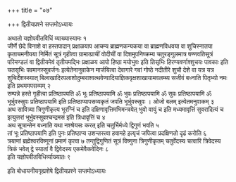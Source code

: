 +++
title = "०७"

+++
द्वितीयप्रश्ने सप्तमोऽध्यायः

अथातो यज्ञोपवीतविधिं व्याख्यास्यामः १  
जीर्णे छेदे विनाशे वा हस्तपादान् प्रक्षाळयाप आचम्य ब्राह्मणकन्यकया वा ब्राह्मणविधवया वा शुचिस्नातया कृताचमनीयया निर्मितं सूत्रं गृहीत्वा ग्रामात्प्राचीं वोदीचीं वा दिशमुपनिष्क्रम्य चतुरङ्गुलमात्र षण्णवतिसूत्रं परिमण्डलं वा द्वितीयमेवं तृतीयमद्भिः प्रक्षाळय आपो हिष्ठा मयोभुवः इति तिसृभिः हिरण्यवर्णाश्शुचयः पावकाः इति चतसृभिः पवमानस्सुवर्जनः इत्येतेनानुवाकेन मार्जयित्वा देवागारे गवां गोष्ठे नदीतीरे शुचौ देशे वा यत्र यत्र शुचिर्देशस्स्यात् बिल्वखादिरपलाशोदुम्बराश्वत्थवेण्वादियाज्ञिकवृक्षशाखायामवलम्ब्य सजीवं बध्नाति पितृभ्यो नमः इति प्रथममपसव्यम् २  
सम्पन्ने हस्ते गृहीत्वा प्रतिष्ठापयति ॐ भूः प्रतिष्ठापयामि ॐ भुवः प्रतिष्ठापयामि ॐ सुवः प्रतिष्ठापयामि ॐ भूर्भुवस्सुवः प्रतिष्ठापयामि इति प्रतिष्ठाप्यापसव्यकृतं जपति भूर्भुवस्सुवः । ओजो बलम् इत्येतमनुवाकम् ३  
अथ सावित्र्या त्रिगुणीकृत्य भूरग्निं च इति दक्षिणावृत्तिमभिमन्त्रयेत् भुवो वायुं च इति मध्यमावृत्तिं सुवरादित्यं च इत्युत्तरां भूर्भुवस्सुवश्चन्द्रमसं इति त्रिधावृत्तिं च ४  
अथ सूत्रान्तेन बध्नाति यथा नश्श्रेयसः करत् इति चतुर्भिर्मध्ये द्विगुणं भवति ५  
तां भूः प्रतिष्ठापयामि इति पुनः प्रतिष्ठाप्य उशन्तस्त्वा हवामहे इत्यृचं जपित्वा प्रदक्षिणतो दृढं करोति ६  
त्रयाणां ब्रह्मेश्वरविष्णूनां प्रमाणं कृत्वा ७
तन्तुद्विगुणितं सूत्रं विष्णुना त्रिगुणीकृतम् चतुर्वेदस्य चत्वारि त्रिवेदस्य त्रिकं भवेत् द्वे स्यातां वै द्विवेदस्य एकमेवैकवेदिनः ८  
इति यज्ञोपवीतविधिर्व्याख्यातः ९  

इति बोधायनीयगृह्यशेषे द्वितीयप्रश्ने सप्तमोऽध्यायः
